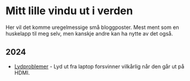 # Mitt lille vindu ut i verden

Her vil det komme uregelmessige små bloggposter. Mest ment som en huskelapp til meg selv, men kanskje andre kan ha nytte av det også.

## 2024

- [Lydproblemer](/2024/soundproblems/soundtrouble.md) - Lyd ut fra laptop forsvinner vilkårlig når den går ut på HDMI.
